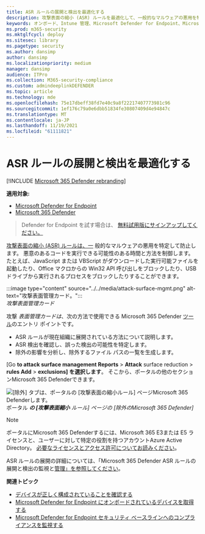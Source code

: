```yaml
---
title: ASR ルールの展開と検出を最適化する
description: 攻撃表面の縮小 (ASR) ルールを最適化して、一般的なマルウェアの悪用を特定して防止します。
keywords: オンボード、Intune 管理、Microsoft Defender for Endpoint、Microsoft Defender、Windows Defender、攻撃表面の縮小、ASR、セキュリティ ベースライン
ms.prod: m365-security
ms.mktglfcycl: deploy
ms.sitesec: library
ms.pagetype: security
ms.author: dansimp
author: dansimp
ms.localizationpriority: medium
manager: dansimp
audience: ITPro
ms.collection: M365-security-compliance
ms.custom: admindeeplinkDEFENDER
ms.topic: article
ms.technology: mde
ms.openlocfilehash: 75e17dbeff38fd7e40c9a8f22217407773981c96
ms.sourcegitcommit: 1ef176c79a0e6dbb51834fe30807409d4e94847c
ms.translationtype: MT
ms.contentlocale: ja-JP
ms.lasthandoff: 11/19/2021
ms.locfileid: "61111821"
---
```

# <a name="optimize-asr-rule-deployment-and-detections"></a>ASR ルールの展開と検出を最適化する

[!INCLUDE [Microsoft 365 Defender rebranding](../../includes/microsoft-defender.md)]

**適用対象:**
- [Microsoft Defender for Endpoint](https://go.microsoft.com/fwlink/p/?linkid=2154037)
- [Microsoft 365 Defender](https://go.microsoft.com/fwlink/?linkid=2118804)

> Defender for Endpoint を試す場合は、 [無料試用版にサインアップしてください。](https://www.microsoft.com/WindowsForBusiness/windows-atp?ocid=docs-wdatp-onboardconfigure-abovefoldlink)

[攻撃表面の縮小 (ASR) ルールは、一](./attack-surface-reduction.md) 般的なマルウェアの悪用を特定して防止します。 悪意のあるコードを実行できる可能性のある時間と方法を制御します。 たとえば、JavaScript または VBScript がダウンロードした実行可能ファイルを起動したり、Office マクロからの Win32 API 呼び出しをブロックしたり、USB ドライブから実行されるプロセスをブロックしたりすることができます。


:::image type="content" source="../../media/attack-surface-mgmt.png" alt-text="攻撃表面管理カード。":::
<br>
*攻撃表面管理カード*

攻撃 *表面管理カードは*、次の方法で使用できる Microsoft 365 Defender <a href="https://go.microsoft.com/fwlink/p/?linkid=2077139" target="_blank">ツール</a>のエントリ ポイントです。

* ASR ルールが現在組織に展開されている方法について説明します。
* ASR 検出を確認し、誤った検出の可能性を特定します。
* 除外の影響を分析し、除外するファイル パスの一覧を生成します。

[Go **to attack surface management Reports** \> **Attack** surface reduction \> **rules Add** \> **exclusions] を選択します**。 そこから、ポータルの他のセクションMicrosoft 365 Defenderできます。

![[除外] タブは、ポータルの [攻撃表面の縮小ルール] ページMicrosoft 365 Defenderします。](images/secconmgmt_asr_m365exlusions.png)<br>
ポータル ***の [攻撃表面縮小** ルール] ページの [除外のMicrosoft 365 Defender]*

> [!NOTE]
> ポータルにMicrosoft 365 Defenderするには、Microsoft 365 E3または E5 ライセンスと、ユーザーに対して特定の役割を持つアカウントAzure Active Directory。 [必要なライセンスとアクセス許可についてお読みください](/office365/securitycompliance/microsoft-security-and-compliance#required-licenses-and-permissions)。

ASR ルールの展開の詳細については<a href="https://go.microsoft.com/fwlink/p/?linkid=2077139" target="_blank"></a>、「Microsoft 365 Defender ASR ルールの展開と検出の監視と[管理」を参照してください](/office365/securitycompliance/monitor-devices#monitor-and-manage-asr-rule-deployment-and-detections)。

**関連トピック**

* [デバイスが正しく構成されていることを確認する](configure-machines.md)
* [Microsoft Defender for Endpoint にオンボードされているデバイスを取得する](configure-machines-onboarding.md)
* [Microsoft Defender for Endpoint セキュリティ ベースラインへのコンプライアンスを監視する](configure-machines-security-baseline.md)
